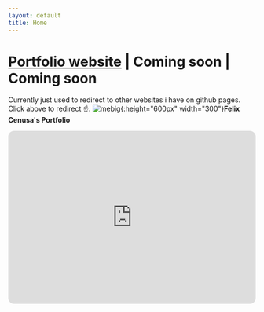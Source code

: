 ```yaml
---
layout: default
title: Home
---
```

# [Portfolio website](/portfolio) | Coming soon | Coming soon
Currently just used to redirect to other websites i have on github pages. Click above to redirect ☝️.
![mebig](/assets/img/meBig.png){:height="600px" width="300"}**Felix Cenusa's Portfolio**
<p><iframe style="border-radius:12px" src="https://open.spotify.com/embed/playlist/0NUtHPgeWm833NU14csQZi?utm_source=generator&theme=0" width="100%" height="352" frameborder="0" allowfullscreen="" allow="autoplay; clipboard-write; encrypted-media; fullscreen; picture-in-picture" loading="lazy"></iframe></p>
        